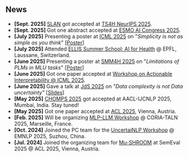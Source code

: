 ## News

<ul>
<li><strong>[Sept. 2025]</strong> <a href="https://arxiv.org/pdf/2309.08698">SLAN</a> got accepted at <a href="https://timeseries4health.github.io/">TS4H NeurIPS 2025</a>.</li>
<li><strong>[Sept. 2025]</strong> Got one abstract accepted at <a href="https://www.esmo.org/meeting-calendar/esmo-ai-and-digital-oncology-congress-2025">ESMO AI Congress 2025</a>.</li>
<li><strong>[July 2025]</strong> Presenting a poster at <a href="https://icml.cc/">ICML 2025</a> on "<i>Simplicity is not as simple as you think</i>" [<a href="https://actionable-interpretability.github.io/posters/159_simplicity_is_not_as_simple_as_you_think%20-%20Aman%20Sinha.pdf">Poster</a>]</li>
<li><strong>[July 2025]</strong> Attended <a href="https://www.epfl.ch/research/domains/epfl-ellis/ellis-phd-postdoc-program/ellis-unit-lausanne-summer-school-2025/">ELLIS Summer School: AI for Health</a> @ EPFL, Laussane, Switzerland.</li>
<li><strong>[June 2025]</strong> Presenting a poster at <a href="https://healthlanguageprocessing.org/smm4h-2025/">SMM4H 2025</a> on "<i>Limitations of PLMs in MLU tasks</i>" [<a href="/assets/files/SMM4H_HeaRD_2025_poster.pdf">Poster</a>] </li> 
<li><strong>[June 2025]</strong> Got one paper accepted at <a href="https://actionable-interpretability.github.io/">Workshop on Actionable Interpretability @ ICML 2025</a>.</li>
<li><strong>[June 2025]</strong> Gave a talk at <a href="https://jds2025.sciencesconf.org/">JdS 2025</a> on <i>"Data complexity is not Data uncertainty"</i> [<a href="/assets/files/jds_talk_2025_amasi.pdf">Slides</a>]</li>
<li><strong>[May 2025]</strong> <a href="https://chomps2025.github.io/">CHOMPS 2025</a> got accepted at AACL-IJCNLP 2025, Mumbai, India. Stay tuned!</li>
<li><strong>[May 2025]</strong> Got one paper accepted at <a href="https://2025.aclweb.org/">ACL 2025</a>, Vienna, Austria.</li>
<li><strong>[Feb. 2025]</strong> Will be organizing <a href="https://atilf-umr7118.github.io/MLPLLM2025/">MLP-LLM Workshop</a> @ CORIA-TALN 2025, Marseille, France.</li>
<li><strong>[Oct. 2024]</strong> Joined the PC team for the <a href="https://uncertainlp.github.io/">UncertaiNLP Workshop</a> @ EMNLP 2025, Suzhou, China.</li>
<li><strong>[Jul. 2024]</strong> Joined the organizing team for <a href="https://helsinki-nlp.github.io/shroom/">Mu-SHROOM</a> at SemEval 2025 @ ACL 2025, Vienna, Austria.</li>
</ul>
